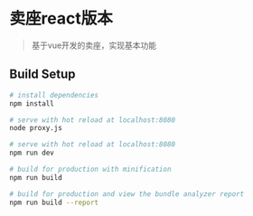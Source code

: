 # 卖座react版本

> 基于vue开发的卖座，实现基本功能

## Build Setup

``` bash
# install dependencies
npm install

# serve with hot reload at localhost:8080
node proxy.js

# serve with hot reload at localhost:8080
npm run dev

# build for production with minification
npm run build

# build for production and view the bundle analyzer report
npm run build --report
```
